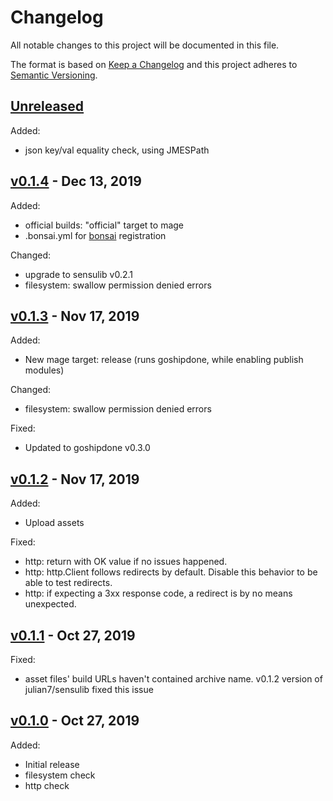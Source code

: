 # Changelog

All notable changes to this project will be documented in this file.

The format is based on [Keep a Changelog](http://keepachangelog.com/en/1.0.0/)
and this project adheres to [Semantic Versioning](http://semver.org/spec/v2.0.0.html).

## [Unreleased]

Added:

* json key/val equality check, using JMESPath

## [v0.1.4] - Dec 13, 2019

Added:

* official builds: "official" target to mage
* .bonsai.yml for [bonsai](https://bonsai.sensu.io/) registration

Changed:

* upgrade to sensulib v0.2.1
* filesystem: swallow permission denied errors

## [v0.1.3] - Nov 17, 2019

Added:

* New mage target: release (runs goshipdone, while enabling publish modules)

Changed:

* filesystem: swallow permission denied errors

Fixed:

* Updated to goshipdone v0.3.0

## [v0.1.2] - Nov 17, 2019

Added:

* Upload assets

Fixed:

* http: return with OK value if no issues happened.
* http: http.Client follows redirects by default. Disable this behavior to be able to test redirects.
* http: if expecting a 3xx response code, a redirect is by no means unexpected.

## [v0.1.1] - Oct 27, 2019

Fixed:

* asset files' build URLs haven't contained archive name. v0.1.2 version of julian7/sensulib fixed this issue

## [v0.1.0] - Oct 27, 2019

Added:

* Initial release
* filesystem check
* http check

[Unreleased]: https://github.com/julian7/sensu-base-checks
[v0.1.4]: https://github.com/julian7/sensu-base-checks/releases/tag/v0.1.4
[v0.1.3]: https://github.com/julian7/sensu-base-checks/releases/tag/v0.1.3
[v0.1.2]: https://github.com/julian7/sensu-base-checks/releases/tag/v0.1.2
[v0.1.1]: https://github.com/julian7/sensu-base-checks/releases/tag/v0.1.1
[v0.1.0]: https://github.com/julian7/sensu-base-checks/releases/tag/v0.1.0
